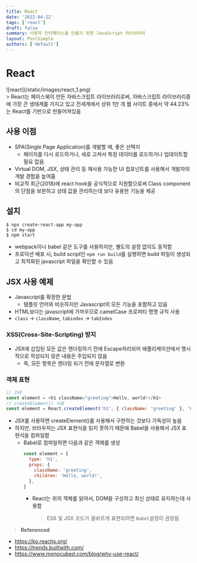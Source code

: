 ```yaml
---
title: React
date: '2022-04-22'
tags: ['react']
draft: false
summary: 사용자 인터페이스를 만들기 위한 JavaScript 라이브러리
layout: PostSimple
authors: ['default']
---
```


# React

<div className="w-6/12 my-0 mx-auto">![react](/static/images/react_1.png)</div>
> React는 페이스북이 만든 자바스크립트 라이브러리로써, 자바스크립트 라이브러리중에 가장 큰 생태계를 가지고 있고 전세계에서 상위 1만 개 웹 사이트 중에서 약 44.23%는 React를 기반으로 만들어져있음

## 사용 이점

- SPA(Single Page Application)를 개발할 때, 좋은 선택지
  - 페이지를 다시 로드하거나, 새로 고쳐서 특정 데이터를 로드하거나 업데이트할 필요 없음
- Virtual DOM, JSX, 상태 관리 등 재사용 가능한 UI 컴포넌트를 사용해서 개발자의 개발 경험을 높여줌
- 비교적 최근(2018)에 react hook을 공식적으로 지원함으로써 Class component의 단점을 보완하고 상태 값을 관리하는데 보다 유용한 기능을 제공

## 설치

```shell
$ npx create-react-app my-app
$ cd my-app
$ npm start
```

- webpack이나 babel 같은 도구를 사용하지만, 별도의 설정 없이도 동작함
- 프로덕션 배포 시, build script인 `npm run build`를 실행하면 build 파일이 생성되고 최적화된 javascript 파일을 확인할 수 있음

## JSX 사용 예제

- Javascript를 확장한 문법
  - 템플릿 언어와 비슷하지만 Javascript의 모든 기능을 포함하고 있음
- HTML보다는 javascript에 가까우므로 camelCase 프로퍼티 명명 규칙 사용
- `class` -> `className`, `tabindex` -> `tabIndex`

### XSS(Cross-Site-Scripting) 방지

- JSX에 삽입된 모든 값은 렌더링하기 전에 Escape처리되어 애플리케이션에서 명시적으로 작성되지 않은 내용은 주입되지 않음
  - 즉, 모든 항목은 렌더링 되기 전에 문자열로 변환

### 객체 표현

```javascript
// JSX
const element = <h1 className="greeting">Hello, world!</h1>
// createElement() 사용
const element = React.createElement('h1', { className: 'greeting' }, 'Hello, world!')
```

- JSX를 사용하면 createElement()를 사용해서 구현하는 것보다 가독성이 높음
- 하지만, 브라우저는 JSX 표현식을 읽지 못하기 때문에 Babel을 사용해서 JSX 표현식을 컴파일함
  - Babel로 컴파일하면 다음과 같은 객체를 생성
    ```javascript
    const element = {
      type: 'h1',
      props: {
        className: 'greeting',
        children: 'Hello, world!',
      },
    }
    ```
    - React는 위의 객체를 읽어서, DOM을 구성하고 최신 상태로 유지하는데 사용함
      > ES6 및 JSX 코드가 올바르게 표현되려면 `Babel`설정이 권장됨

> **Referenced**

- https://ko.reactjs.org/
- https://trends.builtwith.com/
- https://www.monocubed.com/blog/why-use-react/
